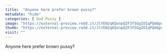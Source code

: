 ```yaml
---
title:  "Anyone here prefer brown pussy?"
metadate: "hide"
categories: [ God Pussy ]
image: "https://external-preview.redd.it/JlYEN2qKQxnpQ2F3f5GgIOIqPQm8po-XCuaIKMVMdr8.jpg?auto=webp&s=16b1970c72237097e1fa748f271066a4a827e8ad"
thumb: "https://external-preview.redd.it/JlYEN2qKQxnpQ2F3f5GgIOIqPQm8po-XCuaIKMVMdr8.jpg?width=1080&crop=smart&auto=webp&s=f654c81b44757a849df428c5e9af8d0b2b73099c"
visit: ""
---
```

Anyone here prefer brown pussy?
